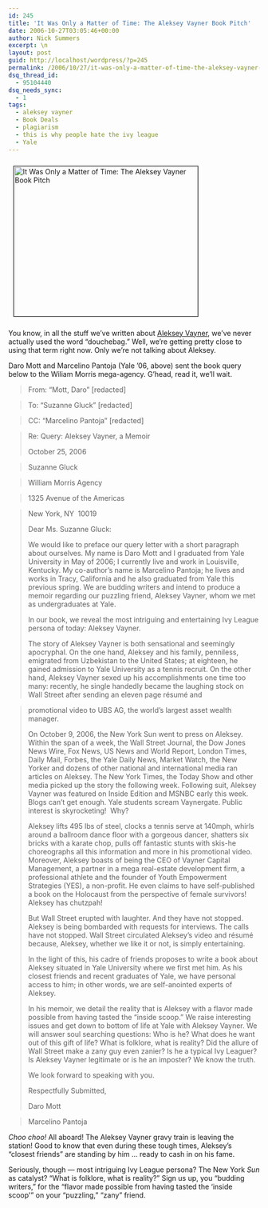 ```yaml
---
id: 245
title: 'It Was Only a Matter of Time: The Aleksey Vayner Book Pitch'
date: 2006-10-27T03:05:46+00:00
author: Nick Summers
excerpt: \n
layout: post
guid: http://localhost/wordpress/?p=245
permalink: /2006/10/27/it-was-only-a-matter-of-time-the-aleksey-vayner-book-pitch/
dsq_thread_id:
  - 95104440
dsq_needs_sync:
  - 1
tags:
  - aleksey vayner
  - Book Deals
  - plagiarism
  - this is why people hate the ivy league
  - Yale
---
```

<img width="369" vspace="10" hspace="10" height="300" border="1" align="bottom" src="http://www.ivygateblog.com/wp-content/uploads/2006/10/vaynerauthors.jpg" alt="It Was Only a Matter of Time: The Aleksey Vayner Book Pitch" />
  
You know, in all the stuff we&#8217;ve written about [Aleksey Vayner](http://www.ivygateblog.com/tags/aleksey_vayner/), we&#8217;ve never actually used the word &#8220;douchebag.&#8221; Well, we&#8217;re getting pretty close to using that term right now. Only we&#8217;re not talking about Aleksey.

Daro Mott and Marcelino Pantoja (Yale &#8217;06, above) sent the book query below to the Wiliam Morris mega-agency. G&#8217;head, read it, we&#8217;ll wait.

> From: &#8220;Mott, Daro&#8221; [redacted]
  
> To: &#8220;Suzanne Gluck&#8221; [redacted]
  
> CC: &#8220;Marcelino Pantoja&#8221; [redacted]
  
> Re: Query: Aleksey Vayner, a Memoir
> 
> October 25, 2006
  
> Suzanne Gluck
  
> William Morris Agency
  
> 1325 Avenue of the Americas
  
> New York, NY&nbsp; 10019
> 
> Dear Ms. Suzanne Gluck:
> 
> We would like to preface our query letter with a short paragraph about ourselves. My name is Daro Mott and I graduated from Yale University in May of 2006; I currently live and work in Louisville, Kentucky. My co-author&#8217;s name is Marcelino Pantoja; he lives and works in Tracy, California and he also graduated from Yale this previous spring. We are budding writers and intend to produce a memoir regarding our puzzling friend, Aleksey Vayner, whom we met as undergraduates at Yale.
> 
> In our book, we reveal the most intriguing and entertaining Ivy League persona of today: Aleksey Vayner.
> 
> The story of Aleksey Vayner is both sensational and seemingly apocryphal. On the one hand, Aleksey and his family, penniless, emigrated from Uzbekistan to the United States; at eighteen, he gained admission to Yale University as a tennis recruit. On the other hand, Aleksey Vayner sexed up his accomplishments one time too many: recently, he single handedly became the laughing stock on Wall Street after sending an eleven page r&eacute;sum&eacute; and
  
> promotional video to UBS AG, the world&#8217;s largest asset wealth manager.
> 
> On October 9, 2006, the New York Sun went to press on Aleksey. Within the span of a week, the Wall Street Journal, the Dow Jones News Wire, Fox News, US News and World Report, London Times, Daily Mail, Forbes, the Yale Daily News, Market Watch, the New Yorker and dozens of other national and international media ran articles on Aleksey. The New York Times, the Today Show and other media picked up the story the following week. Following suit, Aleksey Vayner was featured on Inside Edition and MSNBC early this week. Blogs can&#8217;t get enough. Yale students scream Vaynergate. Public interest is skyrocketing!&nbsp; Why?
> 
> Aleksey lifts 495 lbs of steel, clocks a tennis serve at 140mph, whirls around a ballroom dance floor with a gorgeous dancer, shatters six bricks with a karate chop, pulls off fantastic stunts with skis-he choreographs all this information and more in his promotional video. Moreover, Aleksey boasts of being the CEO of Vayner Capital Management, a partner in a mega real-estate development firm, a professional athlete and the founder of Youth Empowerment Strategies (YES), a non-profit. He even claims to have self-published a book on the Holocaust from the perspective of female survivors!&nbsp; Aleksey has chutzpah!
> 
> But Wall Street erupted with laughter. And they have not stopped. Aleksey is being bombarded with requests for interviews. The calls have not stopped. Wall Street circulated Aleksey&#8217;s video and r&eacute;sum&eacute; because, Aleksey, whether we like it or not, is simply entertaining.
> 
> In the light of this, his cadre of friends proposes to write a book about Aleksey situated in Yale University where we first met him. As his closest friends and recent graduates of Yale, we have personal access to him; in other words, we are self-anointed experts of Aleksey.
> 
> In his memoir, we detail the reality that is Aleksey with a flavor made possible from having tasted the &#8220;inside scoop.&#8221; We raise interesting issues and get down to bottom of life at Yale with Aleksey Vayner. We will answer soul searching questions: Who is he? What does he want out of this gift of life? What is folklore, what is reality? Did the allure of Wall Street make a zany guy even zanier? Is he a typical Ivy Leaguer? Is Aleksey Vayner legitimate or is he an imposter? We know the truth.
> 
> We look forward to speaking with you.
> 
> Respectfully Submitted,
> 
> Daro Mott
  
> Marcelino Pantoja

_Choo choo!_ All aboard! The Aleksey Vayner gravy train is leaving the station! Good to know that even during these tough times, Aleksey&#8217;s &#8220;closest friends&#8221; are standing by him &#8230; ready to cash in on his fame.

Seriously, though &#8212; most intriguing Ivy League persona? The New York _Sun_ as catalyst? &#8220;What is folklore, what is reality?&#8221; Sign us up, you &#8220;budding writers,&#8221; for the &#8220;flavor made possible from having tasted the &#8216;inside scoop'&#8221; on your &#8220;puzzling,&#8221; &#8220;zany&#8221; friend.